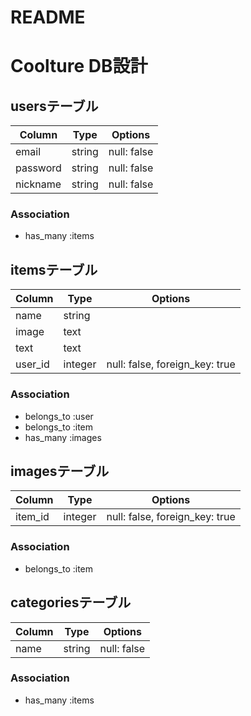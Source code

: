 # README

# Coolture DB設計

## usersテーブル
|Column|Type|Options|
|------|----|-------|
|email|string|null: false|
|password|string|null: false|
|nickname|string|null: false|
### Association
- has_many :items

## itemsテーブル
|Column|Type|Options|
|------|----|-------|
|name|string||
|image|text||
|text|text||
|user_id|integer|null: false, foreign_key: true|
### Association
- belongs_to :user
- belongs_to :item
- has_many :images

## imagesテーブル
|Column|Type|Options|
|------|----|-------|
|item_id|integer|null: false, foreign_key: true|
### Association
- belongs_to :item

## categoriesテーブル
|Column|Type|Options|
|------|----|-------|
|name|string|null: false|

### Association
- has_many :items